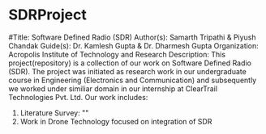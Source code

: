 # SDRProject
#Title: Software Defined Radio (SDR)
Author(s): Samarth Tripathi & Piyush Chandak
Guide(s): Dr. Kamlesh Gupta & Dr. Dharmesh Gupta
Organization: Acropolis Institute of Technology and Research
Description: This project(repository) is a collection of our work on Software Defined Radio (SDR). 
The project was initiated as research work in our undergraduate course in Engineering (Electronics and Communication) and 
subsequently we worked under similiar domain in our internship at ClearTrail Technologies Pvt. Ltd.
Our work includes:
1. Literature Survey: ""
2. Work in Drone Technology focused on integration of SDR



